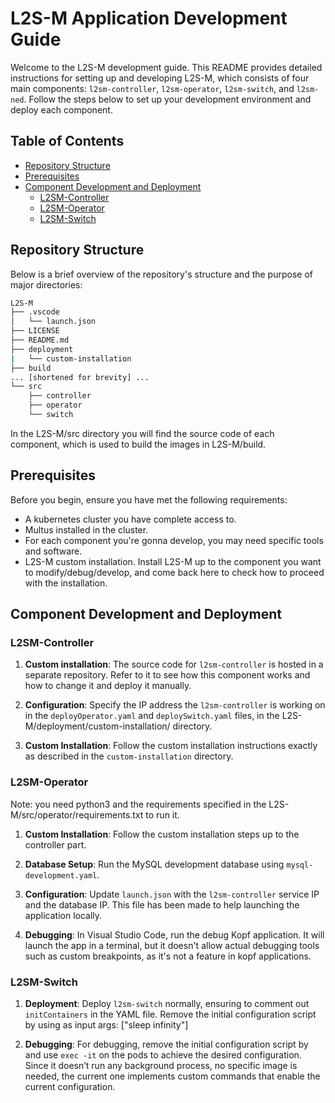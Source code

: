 # L2S-M Application Development Guide

Welcome to the L2S-M development guide. This README provides detailed instructions for setting up and developing L2S-M, which consists of four main components: `l2sm-controller`, `l2sm-operator`, `l2sm-switch`, and `l2sm-ned`. Follow the steps below to set up your development environment and deploy each component.

## Table of Contents

- [Repository Structure](#repository-structure)
- [Prerequisites](#prerequisites)
- [Component Development and Deployment](#component-development-and-deployment)
  - [L2SM-Controller](#l2sm-controller)
  - [L2SM-Operator](#l2sm-operator)
  - [L2SM-Switch](#l2sm-switch)

## Repository Structure

Below is a brief overview of the repository's structure and the purpose of major directories:

```bash
L2S-M
├── .vscode
│   └── launch.json
├── LICENSE
├── README.md
├── deployment
|   └── custom-installation
├── build
... [shortened for brevity] ...
└── src
    ├── controller
    ├── operator
    └── switch
```
In the L2S-M/src directory you will find the source code of each component, which is used to build the images in L2S-M/build. 

## Prerequisites

Before you begin, ensure you have met the following requirements:

- A kubernetes cluster you have complete access to.
- Multus installed in the cluster. 
- For each component you're gonna develop, you may need specific tools and software.
- L2S-M custom installation. Install L2S-M up to the component you want to modify/debug/develop, and come back here to check how to proceed with the installation.

## Component Development and Deployment

### L2SM-Controller

1. **Custom installation**: The source code for `l2sm-controller` is hosted in a separate repository. Refer to it to see how this component works and how to change it and deploy it manually.

2. **Configuration**: Specify the IP address the `l2sm-controller` is working on in the `deployOperator.yaml` and `deploySwitch.yaml` files, in the L2S-M/deployment/custom-installation/ directory.

3. **Custom Installation**: Follow the custom installation instructions exactly as described in the `custom-installation` directory.

### L2SM-Operator

Note: you need python3 and the requirements specified in the L2S-M/src/operator/requirements.txt to run it.

1. **Custom Installation**: Follow the custom installation steps up to the controller part.

2. **Database Setup**: Run the MySQL development database using `mysql-development.yaml`.

3. **Configuration**: Update `launch.json` with the `l2sm-controller` service IP and the database IP.  This file has been made to help launching the application locally.

4. **Debugging**: In Visual Studio Code, run the debug Kopf application. It will launch the app in a terminal, but it doesn't allow actual debugging tools such as custom breakpoints, as it's not a feature in kopf applications.

### L2SM-Switch

1. **Deployment**: Deploy `l2sm-switch` normally, ensuring to comment out `initContainers` in the YAML file. Remove the initial configuration script by using as input args: ["sleep infinity"]

2. **Debugging**: For debugging, remove the initial configuration script by and use `exec -it` on the pods to achieve the desired configuration. Since it doesn’t run any background process, no specific image is needed, the current one implements custom commands that enable the current configuration.

